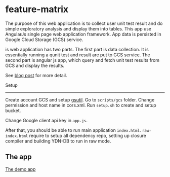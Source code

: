 feature-matrix
==============


The purpose of this web application is to collect user unit test result and do simple exploratory analysis and display them into tables. This app use AngularJs single page web application framework. App data is persisted in Google Cloud Storage (GCS) service.

is web application has two parts. The first part is data collection. It is essentially running a qunit test and result are put to GCS service. The second part is angular js app, which query and fetch unit test results from GCS and display the results.

See [blog post](http://dev.yathit.com/tutorial/angular-js-gcs-backend.html) for more detail.

Setup


-----

Create account GCS and setup [gsutil](https://developers.google.com/storage/docs/gsutil). Go to `scripts/gcs` folder. Change permission and host name in cors.xml. Run `setup.sh` to create and setup bucket.

Change Google client api key in `app.js`.

After that, you should be able to run main application `index.html`. `raw-index.html` require to setup all dependency repo, setting up closure compiler and building YDN-DB to run in raw mode.

The app
-------

[The demo app](http://dev.yathit.com/demo/feature-matrix/index.html)
